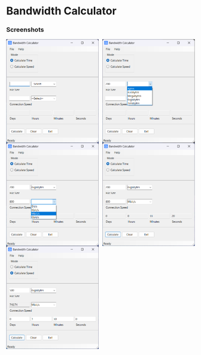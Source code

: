 # Bandwidth Calculator
### Screenshots

<div style="display: flex; flex-wrap: wrap; justify-content: space-between;">
  <img src="/Screenshots/BandwidthCalculator/1.0.2/Screenshot1.png" width="49%" />
  <img src="/Screenshots/BandwidthCalculator/1.0.2/Screenshot2.png" width="49%" />
  <img src="/Screenshots/BandwidthCalculator/1.0.2/Screenshot3.png" width="49%" />
  <img src="/Screenshots/BandwidthCalculator/1.0.2/Screenshot4.png" width="49%" />
  <img src="/Screenshots/BandwidthCalculator/1.0.2/Screenshot5.png" width="49%" />
</div>
